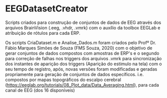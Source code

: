 # EEGDatasetCreator

Scripts criados para construção de conjuntos de dados de EEG através dos arquivos BrainVision (.eeg, .vhdr, .vmrk) com o auxílio da toolbox EEGLab e atribuição de rótulos para cada ERP.

Os scripts CriaDataset.m e Analise_Dados.m foram criados pelo Profº Dr. Fábio Marques Simões de Souza (FMS Souza, 2020) com o objetivo de gerar conjuntos de dados compostos com amostras de ERP's e o segundo para correção de falhas nos triggers dos arquivos .vmrk para sincronização dos instantes de aparição dos triggers (Aparição do estímulo na tela) com o seu tempo de registro, após, novas versões foram modificadas e geradas propriamente para geração de conjuntos de dados específicos. i.e. compostos por mapas topográficos do escalpo cerebral (https://eeglab.org/tutorials/08_Plot_data/Data_Averaging.html), para cada canal de EEG (dos 16 disponíveis)
